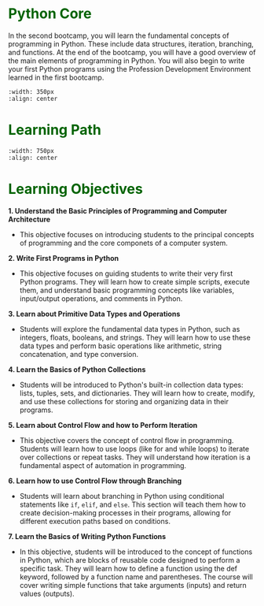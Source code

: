 # <font color = "darkgreen">Python Core</font>

In the second bootcamp, you will learn the fundamental concepts of programming in Python. These include data structures, iteration, branching, and functions. At the end of the bootcamp, you will have a good overview of the main elements of programming in Python. You will also begin to write your first Python programs using the Profession Development Environment learned in the first bootcamp.

```{image} /images/trainerpilot.png
:width: 350px
:align: center
```

# <font color = "darkgreen">Learning Path</font>

```{image} /images/corepythonpath.png
:width: 750px
:align: center
```

# <font color = "darkgreen">Learning Objectives</font>

**1. Understand the Basic Principles of Programming and Computer Architecture**

- This objective focuses on introducing students to the principal concepts of programming and the core componets of a computer system.

**2. Write First Programs in Python**

- This objective focuses on guiding students to write their very first Python programs. They will learn how to create simple scripts, execute them, and understand basic programming concepts like variables, input/output operations, and comments in Python.

**3. Learn about Primitive Data Types and Operations**

- Students will explore the fundamental data types in Python, such as integers, floats, booleans, and strings. They will learn how to use these data types and perform basic operations like arithmetic, string concatenation, and type conversion.

**4. Learn the Basics of Python Collections**

- Students will be introduced to Python's built-in collection data types: lists, tuples, sets, and dictionaries. They will learn how to create, modify, and use these collections for storing and organizing data in their programs.

**5. Learn about Control Flow and how to Perform Iteration**

- This objective covers the concept of control flow in programming. Students will learn how to use loops (like for and while loops) to iterate over collections or repeat tasks. They will understand how iteration is a fundamental aspect of automation in programming. 

**6. Learn how to use Control Flow through Branching**

- Students will learn about branching in Python using conditional statements like ``if``, ``elif``, and ``else``. This section will teach them how to create decision-making processes in their programs, allowing for different execution paths based on conditions.

**7. Learn the Basics of Writing Python Functions**

- In this objective, students will be introduced to the concept of functions in Python, which are blocks of reusable code designed to perform a specific task. They will learn how to define a function using the def keyword, followed by a function name and parentheses. The course will cover writing simple functions that take arguments (inputs) and return values (outputs).


